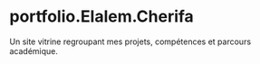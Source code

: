 # portfolio.Elalem.Cherifa
Un site vitrine regroupant mes projets, compétences et parcours académique.
